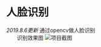 # 人脸识别
*2019.8.6更新*  通过opencv做人脸识别    
&emsp;&emsp;识别效果图
![项目截图](https://github.com/alanSunyulin/upload-local-image/blob/master/%E9%A1%B9%E7%9B%AE%E6%88%AA%E5%9B%BE.png?raw=true)
